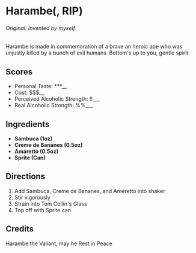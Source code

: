 # Harambe(, RIP)

###### Original: Invented by myself

Harambe is made in commemoration of a brave an heroic ape who was unjustly
killed by a bunch of evil humans. Bottom's up to you, gentle spirit. 

## Scores
- Personal Taste: ***__
- Cost: $$$__
- Perceived Alcoholic Strength: !!___
- Real Alcoholic Strength: %%___

## Ingredients
- **Sambuca (1oz)**  
- **Creme de Bananes (0.5oz)**  
- **Amaretto (0.5oz)**  
- **Sprite (Can)**   

## Directions
1. Add Sambuca, Creme de Bananes, and Ameretto into shaker
2. Stir vigorously
3. Strain into Tom Collin's Glass
4. Top off with Sprite can

## Credits
Harambe the Valiant, may he Rest in Peace

